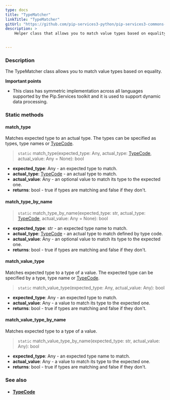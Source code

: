 ```yaml
---
type: docs
title: "TypeMatcher"
linkTitle: "TypeMatcher"
gitUrl: "https://github.com/pip-services3-python/pip-services3-commons-python"
description: >
    Helper class that allows you to match value types based on equality.
 

---
```


### Description

The TypeMatcher class allows you to match value types based on equality.

**Important points**

- This class has symmetric implementation across all languages supported by the Pip.Services toolkit and it is used to support dynamic data processing.

### Static methods

#### match_type
Matches expected type to an actual type.
The types can be specified as types, type names or [TypeCode](../../convert/type_code).

> `static` match_type(expected_type: Any, actual_type: [TypeCode](../../convert/type_code), actual_value: Any = None): bool

- **expected_type**: Any - an expected type to match.
- **actual_type**: [TypeCode](../../convert/type_code) - an actual type to match.
- **actual_value**: Any - an optional value to match its type to the expected one.
- **returns**: bool - true if types are matching and false if they don't.


#### match_type_by_name

> `static` match_type_by_name(expected_type: str, actual_type: [TypeCode](../../convert/type_code), actual_value: Any = None): bool

- **expected_type**: str - an expected type name to match. 
- **actual_type**: [TypeCode](../../convert/type_code) - an actual type to match defined by type code.
- **actual_value**: Any - an optional value to match its type to the expected one.
- **returns**: bool - true if types are matching and false if they don't.


#### match_value_type
Matches expected type to a type of a value.
The expected type can be specified by a type, type name or [TypeCode](../../convert/type_code).

> `static` match_value_type(expected_type: Any, actual_value: Any): bool

- **expected_type**: Any - an expected type to match.
- **actual_value**: Any -  a value to match its type to the expected one.
- **returns**: bool - true if types are matching and false if they don't.

#### match_value_type_by_name
Matches expected type to a type of a value.

> `static` match_value_type_by_name(expected_type: str, actual_value: Any): bool

- **expected_type**: Any - an expected type name to match.
- **actual_value**: Any -  a value to match its type to the expected one.
- **returns**: bool - true if types are matching and false if they don't.


### See also
- #### [TypeCode](../../convert/type_code)
